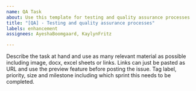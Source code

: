 ```yaml
---
name: QA Task
about: Use this template for testing and quality assurance processes
title: "[QA] - Testing and quality assurance processes"
labels: enhancement
assignees: AyeshaBoomgaard, KaylynFritz

---
```


Describe the task at hand and use as many relevant material as possible including image, docx, excel sheets or links. Links can just be pasted as URL and use the preview feature before posting the issue. Tag label, priority, size and milestone including which sprint this needs to be completed.
